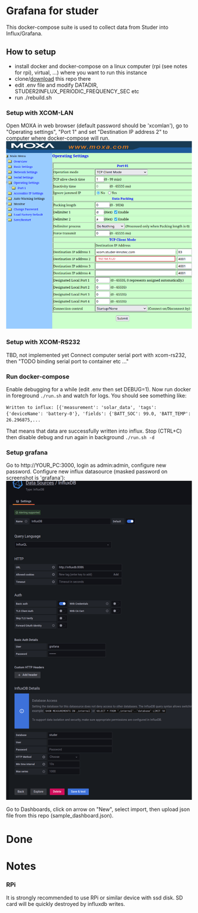 # Grafana for studer

This docker-compose suite is used to collect data from Studer into Influx/Grafana.

## How to setup

- install docker and docker-compose on a linux computer (rpi (see notes for rpi), virtual, ...) where you want to run this instance
- clone/[download](https://github.com/dusanmsk/studer/archive/refs/heads/main.zip) this repo there
- edit .env file and modify DATADIR, STUDER2INFLUX_PERIODIC_FREQUENCY_SEC etc
- run ./rebuild.sh

### Setup with XCOM-LAN

Open MOXA in web browser (default password should be 'xcomlan'), go to "Operating settings", "Port 1" and set "Destination IP address 2" to computer where docker-compose will run.
![Image](docs/images/moxa_setup.png)

### Setup with XCOM-RS232
TBD, not implemented yet
Connect computer serial port with xcom-rs232, then "TODO binding serial port to container etc ..."

### Run docker-compose

Enable debugging for a while (edit .env then set DEBUG=1). Now run docker in foreground `./run.sh` and watch for logs. You should see something like:

`Written to influx: [{'measurement': 'solar_data', 'tags': {'deviceName': 'battery-0'}, 'fields': {'BATT_SOC': 99.0, 'BATT_TEMP': 26.296875,...`

That means that data are successfully written into influx. Stop (CTRL+C) then disable debug and run again in background `./run.sh -d`

### Setup grafana

Go to http://YOUR_PC:3000, login as admin:admin, configure new password. Configure new influx datasource (masked password on screenshot is 'grafana'):
![Image](docs/images/datasource.png)

Go to Dashboards, click on arrow on "New", select import, then upload json file from this repo (sample_dashboard.json). 

# Done


# Notes

### RPi

It is strongly recommended to use RPi or similar device with ssd disk. SD card will be quickly destroyed by influxdb writes.